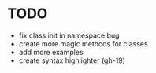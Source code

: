 # TODO

- fix class init in namespace bug
- create more magic methods for classes
- add more examples
- create syntax highlighter (gh-19)

